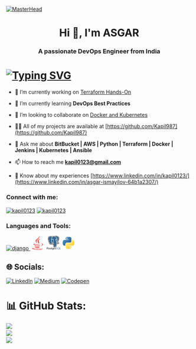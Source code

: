 
[![MasterHead](https://simplecoding.dev/assets/devops.gif)](https://github.com/Kapil987)
<h1 align="center">Hi 👋, I'm ASGAR</h1>
<h3 align="center">A passionate DevOps Engineer from India</h3>

<h1>
<a href="https://git.io/typing-svg">
<img src="https://readme-typing-svg.demolab.com?font=Fira+Code&weight=500&size=28&pause=1000&color=0FF700&center=true&vCenter=true&width=1400&height=120&lines=🔧+Building+pipelines+so+smooth,+they+practically+butter+your+toast+🍞;🤝+Let's+connect+🌐" alt="Typing SVG" /> </a>
</h1>

- 🔭 I’m currently working on [Terraform Hands-On](https://github.com/Kapil987/terraform_prac)

- 🌱 I’m currently learning **DevOps Best Practices**

- 👯 I’m looking to collaborate on [Docker and Kubernetes](https://github.com/Kapil987/docker_projects)

- 👨‍💻 All of my projects are available at [https://github.com/Kapil987](https://github.com/Kapil987)

- 💬 Ask me about **BitBucket | AWS | Python | Terraform | Docker | Jenkins | Kubernetes | Ansible**

- 📫 How to reach me **kapil0123@gmail.com**

- 📄 Know about my experiences [https://www.linkedin.com/in/kapil0123/](https://www.linkedin.com/in/asgar-ismayilov-64b1a2307/)

<h3 align="left">Connect with me:</h3>
<p align="left">
<a href="https://twitter.com/kapil0123" target="blank"><img align="center" src="https://raw.githubusercontent.com/rahuldkjain/github-profile-readme-generator/master/src/images/icons/Social/twitter.svg" alt="kapil0123" height="30" width="40" /></a>
<a href="https://linkedin.com/in/kapil0123" target="blank"><img align="center" src="https://raw.githubusercontent.com/rahuldkjain/github-profile-readme-generator/master/src/images/icons/Social/linked-in-alt.svg" alt="kapil0123" height="30" width="40" /></a>
</p>

<h3 align="left">Languages and Tools:</h3>
<p align="left"><a href="https://www.djangoproject.com/" target="_blank" rel="noreferrer"> 
<img src="https://cdn.worldvectorlogo.com/logos/django.svg" alt="django" width="40" height="40"/> 
</a><a href="https://www.w3.org/java/" target="_blank" rel="noreferrer"> <img src="https://github.com/devicons/devicon/blob/master/icons/java/java-plain.svg" alt="java" width="40" height="40"/></a>
<a href="https://www.postgresql.org" target="_blank" rel="noreferrer"> <img src="https://raw.githubusercontent.com/devicons/devicon/master/icons/postgresql/postgresql-original-wordmark.svg" alt="postgresql" width="40" height="40"/></a><a href="https://www.python.org" target="_blank" rel="noreferrer"><img src="https://raw.githubusercontent.com/devicons/devicon/master/icons/python/python-original.svg" alt="python" width="40" height="40"/></a> 
</p>

## 🌐 Socials:
[![LinkedIn](https://img.shields.io/badge/LinkedIn-%230077B5.svg?logo=linkedin&logoColor=white)](https://linkedin.com/in/asgar-ismayilov-64b1a2307) [![Medium](https://img.shields.io/badge/Medium-12100E?logo=medium&logoColor=white)](https://medium.com/@@ismayilov.asgarr.21) [![Codepen](https://img.shields.io/badge/Codepen-000000?style=for-the-badge&logo=codepen&logoColor=white)](https://codepen.io/ASGAR_44) 

# 📊 GitHub Stats:
![](https://github-readme-stats.vercel.app/api?username=ismayilovasgar&theme=dark&hide_border=false&include_all_commits=false&count_private=false)<br/>
![](https://github-readme-streak-stats.herokuapp.com/?user=ismayilovasgar&theme=dark&hide_border=false)<br/>
![](https://github-readme-stats.vercel.app/api/top-langs/?username=ismayilovasgar&theme=dark&hide_border=false&include_all_commits=false&count_private=false&layout=compact)



